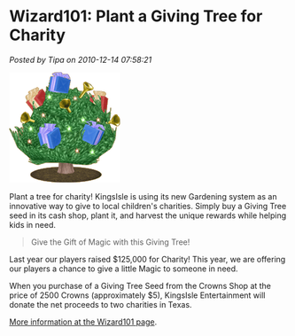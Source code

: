 # Wizard101: Plant a Giving Tree for Charity

*Posted by Tipa on 2010-12-14 07:58:21*

[![](../../../uploads/2010/12/givingtree.gif "Giving Tree")](../../../uploads/2010/12/givingtree.gif)

Plant a tree for charity! KingsIsle is using its new Gardening system as an innovative way to give to local children's charities. Simply buy a Giving Tree seed in its cash shop, plant it, and harvest the unique rewards while helping kids in need.
 

> Give the Gift of Magic with this Giving Tree!

Last year our players raised $125,000 for Charity! This year, we are offering our players a chance to give a little Magic to someone in need. 

When you purchase of a Giving Tree Seed from the Crowns Shop at the price of 2500 Crowns (approximately $5), KingsIsle Entertainment will donate the net proceeds to two charities in Texas.



[More information at the Wizard101 page](https://www.wizard101.com/game/givemagic).


